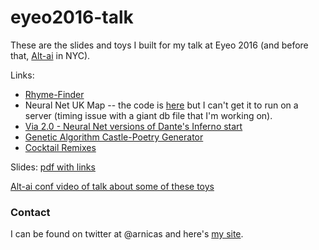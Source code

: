 # eyeo2016-talk

These are the slides and toys I built for my talk at Eyeo 2016 (and before that, [Alt-ai](http://alt-ai.net) in NYC).

Links:

* [Rhyme-Finder](rhyme-finder)
* Neural Net UK Map -- the code is [here](https://github.com/arnicas/eyeo2016-talk/tree/gh-pages/uk_nnet_map) but I can't get it to run on a server (timing issue with a giant db file that I'm working on).
* [Via 2.0 - Neural Net versions of Dante's Inferno start](Dante)
* [Genetic Algorithm Castle-Poetry Generator](genetic_castles)
* [Cocktail Remixes](cocktail_gen)

Slides: [pdf with links](Eyeo_talk.pdf)

[Alt-ai conf video of talk about some of these toys](http://livestream.com/internetsociety/alt-ai/videos/124461200)


### Contact

I can be found on twitter at @arnicas and here's [my site](http://www.ghostweather.com).
